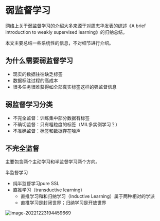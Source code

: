 # 弱监督学习

网络上关于弱监督学习的介绍大多来源于对周志华发表的综述《A brief introduction to weakly supervised learning》的归纳总结。

本文主要总结一些系统性的信息，不对细节进行介绍。

## 为什么需要**弱监督学习**

- 现实的数据往往缺乏标签
- 数据标注过程的高成本
- 很多任务很难获得如全部真实标签这样的强监督信息

## 弱监督学习分类

- 不完全监督：训练集中部分数据有标签
- 不确切监督：只有粗粒度的标签（MIL多实例学习？）
- 不准确监督：标签和数据存在噪声

## 不完全监督

主要包含两个主动学习和半监督学习两个方向。

半监督学习

- 纯半监督学习pure SSL
- 直推学习（transductive learning）
  - 直推学习和和归纳学习（Inductive Learning）属于两种相对的学派
  - 直推学习是封闭世界；归纳学习是开放世界

![image-20221223194459669](https://nikki-article-pic.oss-cn-beijing.aliyuncs.com/img/image-20221223194459669.png)